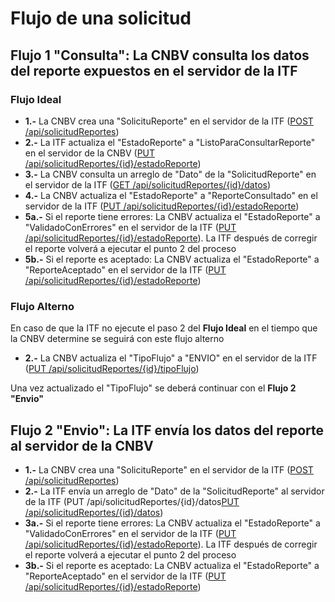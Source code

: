 # Flujo de una solicitud

## Flujo 1 "Consulta":  La CNBV consulta los datos del reporte expuestos en el servidor de la ITF

### Flujo Ideal

* **1.-** La CNBV crea una "SolicituReporte" en el servidor de la ITF ([POST /api/solicitudReportes](Ejemplos/Api%20ITF/solicitudReporte)) 
* **2.-** La ITF actualiza el "EstadoReporte" a "ListoParaConsultarReporte" en el servidor de la CNBV ([PUT /api/solicitudReportes/{id}/estadoReporte](Ejemplos/Api%20CNBV/notificarEstadoCNBV))
* **3.-** La CNBV consulta un arreglo de "Dato" de la "SolicitudReporte" en el servidor de la ITF ([GET /api/solicitudReportes/{id}/datos](Ejemplos/Api%20ITF/consultarReporte))
* **4.-** La CNBV actualiza el "EstadoReporte" a "ReporteConsultado" en el servidor de la ITF ([PUT /api/solicitudReportes/{id}/estadoReporte](Ejemplos/Api%20ITF/notificarEstado))
* **5a.-** Si el reporte tiene errores: La CNBV actualiza el "EstadoReporte" a "ValidadoConErrores" en el servidor de la ITF ([PUT /api/solicitudReportes/{id}/estadoReporte](Ejemplos/Api%20ITF/notificarEstado)). La ITF después de corregir el reporte volverá a ejecutar el punto 2 del proceso 
* **5b.-** Si el reporte es aceptado: La CNBV actualiza el "EstadoReporte" a "ReporteAceptado" en el servidor de la ITF ([PUT /api/solicitudReportes/{id}/estadoReporte](Ejemplos/Api%20ITF/notificarEstado))


### Flujo Alterno

En caso de que la ITF no ejecute el paso 2 del **Flujo Ideal** en el tiempo que la CNBV determine se seguirá con este flujo alterno

* **2.-** La CNBV actualiza el "TipoFlujo" a "ENVIO" en el servidor de la ITF ([PUT /api/solicitudReportes/{id}/tipoFlujo](Ejemplos/Api%20ITF/notificarTipoFlujo))

Una vez actualizado el "TipoFlujo" se deberá continuar con el **Flujo 2 "Envio"**


## Flujo 2 "Envio":  La ITF envía los datos del reporte al servidor de la CNBV

* **1.-** La CNBV crea una "SolicituReporte" en el servidor de la ITF ([POST /api/solicitudReportes](Ejemplos/Api%20ITF/solicitudReporte)) 
* **2.-** La ITF envía un arreglo de "Dato" de la "SolicitudReporte" al servidor de la ITF (PUT /api/solicitudReportes/{id}/datos[PUT /api/solicitudReportes/{id}/datos](Ejemplos/Api%20CNBV/recibirReporteCNBV))
* **3a.-** Si el reporte tiene errores: La CNBV actualiza el "EstadoReporte" a "ValidadoConErrores" en el servidor de la ITF ([PUT /api/solicitudReportes/{id}/estadoReporte](Ejemplos/Api%20ITF/notificarEstado)). La ITF después de corregir el reporte volverá a ejecutar el punto 2 del proceso 
* **3b.-** Si el reporte es aceptado: La CNBV actualiza el "EstadoReporte" a "ReporteAceptado" en el servidor de la ITF ([PUT /api/solicitudReportes/{id}/estadoReporte](Ejemplos/Api%20ITF/notificarEstado))